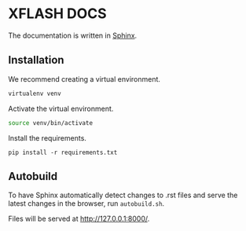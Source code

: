 # XFLASH DOCS

The documentation is written in [Sphinx](http://www.sphinx-doc.org/en/stable/).

## Installation

We recommend creating a virtual environment.

```bash
virtualenv venv
```

Activate the virtual environment.

```bash
source venv/bin/activate
```

Install the requirements.

```
pip install -r requirements.txt
```

## Autobuild

To have Sphinx automatically detect changes to .rst files and serve the latest changes in the browser, run `autobuild.sh`. 

Files will be served at http://127.0.0.1:8000/.

